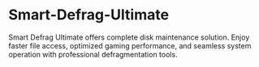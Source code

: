 # Smart-Defrag-Ultimate
Smart Defrag Ultimate offers complete disk maintenance solution. Enjoy faster file access, optimized gaming performance, and seamless system operation with professional defragmentation tools.
